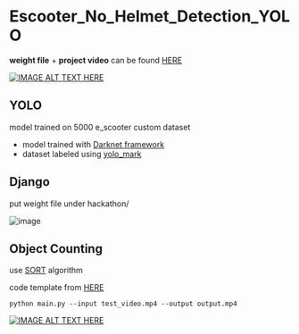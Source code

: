 # Escooter_No_Helmet_Detection_YOLO

**weight file** + **project video** can be found  [HERE](https://drive.google.com/drive/folders/1d93KtB0RRVNFkZVwE1w5qEKabRfuCBcY?usp=sharing)

[![IMAGE ALT TEXT HERE](https://img.youtube.com/vi/NVuJhiyGVc8/0.jpg)](https://youtu.be/NVuJhiyGVc8)


## YOLO
model trained on 5000 e_scooter custom dataset
- model trained with [Darknet framework](https://github.com/pjreddie/darknet)
- dataset labeled using [yolo_mark](https://github.com/AlexeyAB/Yolo_mark)


## Django
put weight file under hackathon/

![image](https://user-images.githubusercontent.com/67103130/141060294-7ade4dfd-f965-47a0-a521-b055a6fe6ebd.png)


## Object Counting
use [SORT](https://arxiv.org/pdf/1703.07402.pdf) algorithm

code template from [HERE](https://github.com/HodenX/python-traffic-counter-with-yolo-and-sort)

```
python main.py --input test_video.mp4 --output output.mp4
```


[![IMAGE ALT TEXT HERE](https://img.youtube.com/vi/bbWIGhTZly0/0.jpg)](https://youtu.be/bbWIGhTZly0)

